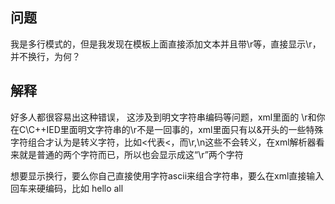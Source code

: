 ## 问题
我是多行模式的，但是我发现在模板上面直接添加文本并且带\r等，直接显示\r，并不换行，为何？

## 解释

好多人都很容易出这种错误， 这涉及到明文字符串编码等问题，xml里面的 \r和你在C\C++IED里面明文字符串的\r不是一回事的，xml里面只有以&开头的一些特殊字符组合才认为是转义字符，比如&lt;代表<，而\r,\n这些不会转义，在xml解析器看来就是普通的两个字符而已，所以也会显示成这“\r”两个字符

想要显示换行，要么你自己直接使用字符ascii来组合字符串，要么在xml直接输入回车来硬编码，比如
<text>hello
all</text>